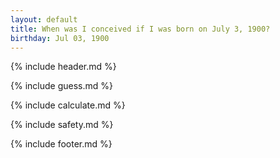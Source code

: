 ```yaml
---
layout: default
title: When was I conceived if I was born on July 3, 1900?
birthday: Jul 03, 1900
---
```


{% include header.md %}

{% include guess.md %}

{% include calculate.md %}

{% include safety.md %}

{% include footer.md %}



